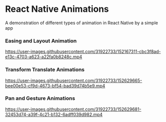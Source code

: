 
# React Native Animations
A demonstration of different types of animation in React Native by a simple app 

### Easing and Layout Animation

https://user-images.githubusercontent.com/31922733/152167311-cbc3f8ad-e13c-4703-a623-a22fa0b8248c.mp4 

### Transform Translate Animations

https://user-images.githubusercontent.com/31922733/152629665-bee00e53-cf9d-4673-bf54-bad39d74b5e9.mp4 

### Pan and Gesture Animations

https://user-images.githubusercontent.com/31922733/152629681-32453d74-a39f-4c21-b132-6adff039d982.mp4






